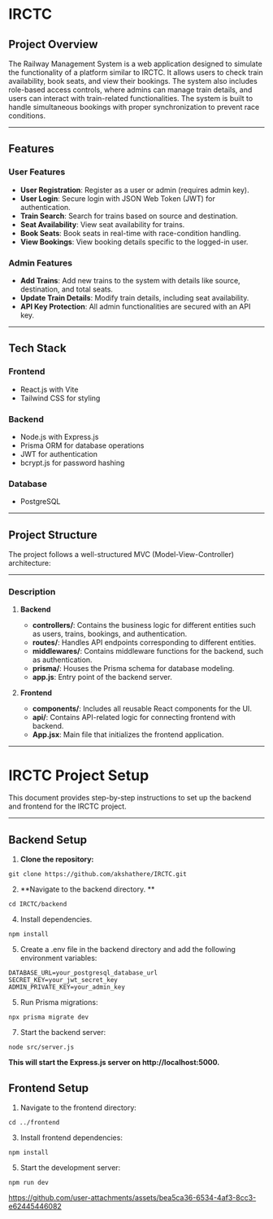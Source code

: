 # **IRCTC**

## **Project Overview**
The Railway Management System is a web application designed to simulate the functionality of a platform similar to IRCTC. It allows users to check train availability, book seats, and view their bookings. The system also includes role-based access controls, where admins can manage train details, and users can interact with train-related functionalities. The system is built to handle simultaneous bookings with proper synchronization to prevent race conditions.

---

## **Features**

### **User Features**
- **User Registration**: Register as a user or admin (requires admin key).
- **User Login**: Secure login with JSON Web Token (JWT) for authentication.
- **Train Search**: Search for trains based on source and destination.
- **Seat Availability**: View seat availability for trains.
- **Book Seats**: Book seats in real-time with race-condition handling.
- **View Bookings**: View booking details specific to the logged-in user.

### **Admin Features**
- **Add Trains**: Add new trains to the system with details like source, destination, and total seats.
- **Update Train Details**: Modify train details, including seat availability.
- **API Key Protection**: All admin functionalities are secured with an API key.

---

## **Tech Stack**
### **Frontend**
- React.js with Vite
- Tailwind CSS for styling

### **Backend**
- Node.js with Express.js
- Prisma ORM for database operations
- JWT for authentication
- bcrypt.js for password hashing

### **Database**
- PostgreSQL

---

## **Project Structure**
The project follows a well-structured MVC (Model-View-Controller) architecture:

---

### Description

1. **Backend**
   - **controllers/**: Contains the business logic for different entities such as users, trains, bookings, and authentication.
   - **routes/**: Handles API endpoints corresponding to different entities.
   - **middlewares/**: Contains middleware functions for the backend, such as authentication.
   - **prisma/**: Houses the Prisma schema for database modeling.
   - **app.js**: Entry point of the backend server.

2. **Frontend**
   - **components/**: Includes all reusable React components for the UI.
   - **api/**: Contains API-related logic for connecting frontend with backend.
   - **App.jsx**: Main file that initializes the frontend application.

---
# IRCTC Project Setup

This document provides step-by-step instructions to set up the backend and frontend for the IRCTC project.

---

## Backend Setup

1. **Clone the repository:**
```console
git clone https://github.com/akshathere/IRCTC.git
```
2. **Navigate to the backend directory. ** 
```console
cd IRCTC/backend
```
4. Install dependencies.  
```console
npm install
```  
5. Create a .env file in the backend directory and add the following environment variables:

```console
DATABASE_URL=your_postgresql_database_url
SECRET_KEY=your_jwt_secret_key
ADMIN_PRIVATE_KEY=your_admin_key
```
5. Run Prisma migrations:
```console
npx prisma migrate dev
```
7. Start the backend server:
```console
node src/server.js
```
**This will start the Express.js server on http://localhost:5000.**
## Frontend Setup
1. Navigate to the frontend directory:
```console
cd ../frontend
```
3. Install frontend dependencies:
```console
npm install
```
5. Start the development server:
```console
npm run dev
```
    


https://github.com/user-attachments/assets/bea5ca36-6534-4af3-8cc3-e62445446082





